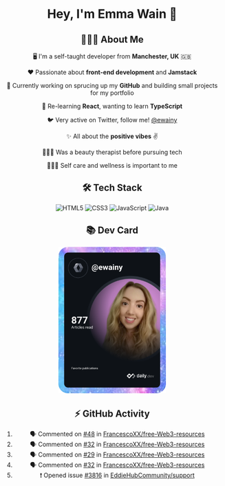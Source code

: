 <div align="center">
  
  # Hey, I'm Emma Wain 👋


## 👩🏼‍💻 About Me

🖥  I'm a self-taught developer from **Manchester, UK** 🇬🇧

❤️ Passionate about **front-end development** and **Jamstack**

💼 Currently working on sprucing up my **GitHub** and building small projects for my portfolio

🌱 Re-learning **React**, wanting to learn **TypeScript**

🐦 Very active on Twitter, follow me! [@ewainy](https://twitter.com/ewainy) 

✨ All about the **positive vibes** ✌️

💆🏼‍♀️ Was a beauty therapist before pursuing tech

🧘🏼‍♀️ Self care and wellness is important to me 

## 🛠 Tech Stack

<img alt="HTML5" src="https://img.shields.io/badge/html5-%23f4c5ff.svg?style=for-the-badge&logo=html5&logoColor=000000"/>
<img alt="CSS3" src="https://img.shields.io/badge/css3-%23cdc9ff.svg?style=for-the-badge&logo=css3&logoColor=000000"/>
<img alt="JavaScript" src="https://img.shields.io/badge/javascript-%23c7e2ff.svg?style=for-the-badge&logo=javascript&logoColor=000000"/>
<img alt="Java" src="https://img.shields.io/badge/java-%23c2fffb.svg?style=for-the-badge&logo=java&logoColor=000000"/>


## 📚 Dev Card
<a href="https://app.daily.dev/ewainy"><img src="https://github.com/ewainy/ewainy/blob/main/devcard.svg" width="250" alt="my dev card which shows a picture of me and shows articles read and favourite tech categories from the platform daily dev"/></a>


## ⚡ GitHub Activity

<!--START_SECTION:activity-->
1. 🗣 Commented on [#48](https://github.com/FrancescoXX/free-Web3-resources/issues/48) in [FrancescoXX/free-Web3-resources](https://github.com/FrancescoXX/free-Web3-resources)
2. 🗣 Commented on [#32](https://github.com/FrancescoXX/free-Web3-resources/issues/32) in [FrancescoXX/free-Web3-resources](https://github.com/FrancescoXX/free-Web3-resources)
3. 🗣 Commented on [#29](https://github.com/FrancescoXX/free-Web3-resources/issues/29) in [FrancescoXX/free-Web3-resources](https://github.com/FrancescoXX/free-Web3-resources)
4. 🗣 Commented on [#32](https://github.com/FrancescoXX/free-Web3-resources/issues/32) in [FrancescoXX/free-Web3-resources](https://github.com/FrancescoXX/free-Web3-resources)
5. ❗️ Opened issue [#3816](https://github.com/EddieHubCommunity/support/issues/3816) in [EddieHubCommunity/support](https://github.com/EddieHubCommunity/support)
<!--END_SECTION:activity-->

  </div>
